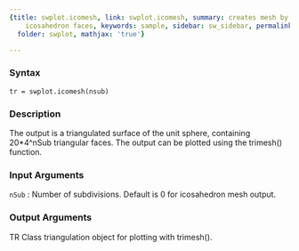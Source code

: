 ```yaml
---
{title: swplot.icomesh, link: swplot.icomesh, summary: creates mesh by subdividing
    icosahedron faces, keywords: sample, sidebar: sw_sidebar, permalink: swplot_icomesh.html,
  folder: swplot, mathjax: 'true'}

---
```


### Syntax

`tr = swplot.icomesh(nsub)`

### Description

The output is a triangulated surface of the unit sphere, containing
20*4^nSub triangular faces. The output can be plotted using the trimesh()
function.
 

### Input Arguments

`nSub`
: Number of subdivisions. Default is 0 for icosahedron mesh
  output.

### Output Arguments

TR        Class triangulation object for plotting with trimesh().

